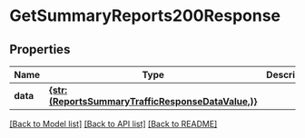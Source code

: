 # GetSummaryReports200Response


## Properties
Name | Type | Description | Notes
------------ | ------------- | ------------- | -------------
**data** | [**{str: (ReportsSummaryTrafficResponseDataValue,)}**](ReportsSummaryTrafficResponseDataValue.md) |  | [optional] 


[[Back to Model list]](../../README.md#models) [[Back to API list]](../../README.md#available-methods) [[Back to README]](../../README.md)


